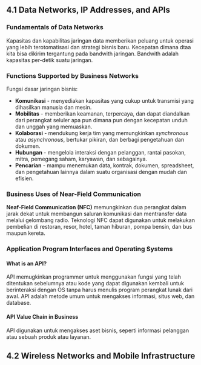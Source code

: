 ## 4.1 Data Networks, IP Addresses, and APIs

### Fundamentals of Data Networks
Kapasitas dan kapabilitas jaringan data memberikan peluang untuk operasi yang lebih terotomatisasi dan strategi bisnis baru. Kecepatan dimana dtaa kita bisa dikirim tergantung pada bandwith jaringan. Bandwith adalah kapasitas per-detik suatu jaringan.

### Functions Supported by Business Networks
Fungsi dasar jaringan bisnis:
- **Komunikasi** - menyediakan kapasitas yang cukup untuk transmisi yang dihasilkan manusia dan mesin.
- **Mobilitas** - memberikan keamanan, terpercaya, dan dapat diandalkan dari perangkat seluler apa pun dimana pun dengan kecepatan unduh dan unggah yang memuaskan.
- **Kolaborasi** - mendukung kerja tim yang memungkinkan *synchronous* atau *asynchronous*, bertukar pikiran, dan berbagi pengetahuan dan dokumen.
- **Hubungan** - mengelola interaksi dengan pelanggan, rantai pasokan, mitra, pemegang saham, karyawan, dan sebagainya.
- **Pencarian** - mampu menemukan data, kontrak, dokumen, spreadsheet, dan pengetahuan lainnya dalam suatu organisasi dengan mudah dan efisien.

### Business Uses of Near-Field Communication
**Neaf-Field Communication (NFC)** memungkinkan dua perangkat dalam jarak dekat untuk membangun saluran komunikasi dan mentransfer data melalui gelombang radio. Teknologi NFC dapat digunakan untuk melakukan pembelian di restoran, resor, hotel, taman hiburan, pompa bensin, dan bus maupun kereta.

### Application Program Interfaces and Operating Systems

#### What is an API?
API memugkinkan programmer untuk menggunakan fungsi yang telah ditentukan sebelumnya atau kode yang dapat digunakan kembali untuk berinteraksi dengan OS tanpa harus menulis program perangkat lunak dari awal. API adalah metode umum untuk mengakses informasi, situs web, dan database.

#### API Value Chain in Business
API digunakan untuk mengakses aset bisnis, seperti informasi pelanggan atau sebuah produk atau layanan.

## 4.2 Wireless Networks and Mobile Infrastructure

